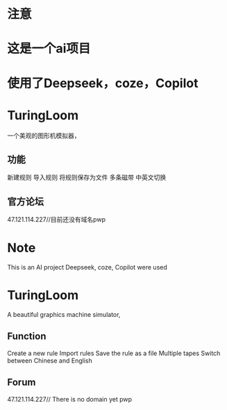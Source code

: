 # 注意
# 这是一个ai项目
# 使用了Deepseek，coze，Copilot
# TuringLoom
一个美观的图形机模拟器，
## 功能
新建规则
导入规则
将规则保存为文件
多条磁带
中英文切换
## 官方论坛
47.121.114.227//目前还没有域名pwp
# Note
This is an AI project
Deepseek, coze, Copilot were used
# TuringLoom
A beautiful graphics machine simulator,
## Function
Create a new rule
Import rules
Save the rule as a file
Multiple tapes
Switch between Chinese and English
## Forum
47.121.114.227// There is no domain yet pwp
